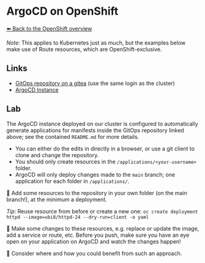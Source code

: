 # ArgoCD on OpenShift 

[⬅️ Back to the OpenShift overview](README.md)

*Note*: This applies to Kubernetes just as much, but the examples below make use of Route resources, which are OpenShift-exclusive.

## Links

- [GitOps repository on a gitea](https://gitea.apps.zuehlkeacademy.germanywestcentral.aroapp.io/gvz-academy/gitops) (use the same login as the cluster)
- [ArgoCD Instance](https://argocd-server-argocd.apps.zuehlkeacademy.germanywestcentral.aroapp.io/applications)

## Lab

The ArgoCD instance deployed on our cluster is configured to automatically generate applications for manifests inside the GitOps repository linked above; see the contained `README.md` for more details.

- You can either do the edits in directly in a browser, or use a git client to clone and change the repository.
- You should only create resources in the `/applications/<your-username>` folder.
- ArgoCD will only deploy changes made to the `main` branch; one application for each folder in `/applications/`.

📝 Add some resources to the repository in your own folder (on the main branch!), at the minimum a deployment.

*Tip*: Reuse resource from before or create a new one:
`oc create deployment httpd --image=ubi8/httpd-24 --dry-run=client -o yaml`

📝 Make some changes to these resources, e.g. replace or update the image, add a service or route, etc. Before you push, make sure you have an eye open on your application on ArgoCD and watch the changes happen!

📝 Consider where and how you could benefit from such an approach. 
